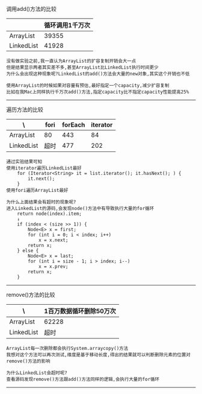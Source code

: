 调用add()方法的比较

| | 循环调用1千万次 |
| ---- | ---- |
| ArrayList | 39355 |
| LinkedList | 41928 |

    没有做实验之前,我一直认为ArrayList的扩容复制开销会大一点
    但是结果显示两者其实差不多,甚至ArrayList比LinkedList执行时间更少
    为什么会出现这种现象呢?LinkedList的add()方法会大量的new对象,其实这个开销也不低
    
    使用ArrayList的时候如果对容量有预估,最好指定一个capacity,减少扩容复制
    比如在我Mac上同样执行千万次add()方法,指定capacity比不指定capacity性能提高25%

---

遍历方法的比较

| \ | fori | forEach | iterator |
| ---- | ---- | ---- | ---- |
| ArrayList | 80 | 443 | 84 |
| LinkedList | 超时 | 477 | 202 |

    通过实验结果可知
    使用iterator遍历LinkedList最好
        for (Iterator<String> it = list.iterator(); it.hasNext(); ) {
            it.next();
        }
    使用fori遍历ArrayList最好
    
    为什么上面结果会有超时的现象呢?
    进入LinkedList的源码,会发现node()方法中有导致执行大量的for循环
        return node(index).item;
        ↓
        if (index < (size >> 1)) {
            Node<E> x = first;
            for (int i = 0; i < index; i++)
                x = x.next;
            return x;
        } else {
            Node<E> x = last;
            for (int i = size - 1; i > index; i--)
                x = x.prev;
            return x;
        }

---

remove()方法的比较

| \ | 1百万数据循环删除50万次 |
| --- | --- |
| ArrayList | 62228 |
| LinkedList | 超时 |

    ArrayList每一次删除都会执行System.arraycopy()方法
    我想对这个方法可以再次测试,维度是基于移动长度,得出的结果就可以判断删除元素的位置对remove()方法的影响
    
    为什么LinkedList会超时呢?
    查看源码发现remove()方法跟add()方法同样的逻辑,会执行大量的for循环

---

